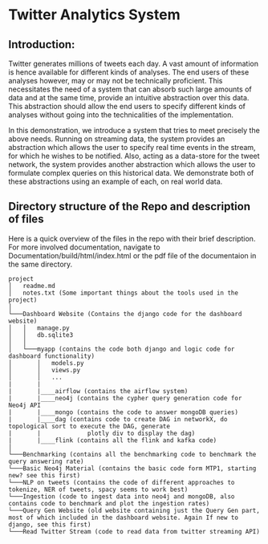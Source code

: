 Twitter Analytics System
===============================

Introduction:
--------------------

Twitter generates millions of tweets each day. A vast amount of information is hence available for different kinds of analyses. The end users of these analyses however, may or may not be technically proficient. This necessitates the need of a system that can absorb such large amounts of data and at the same time, provide an intuitive abstraction over this data. This abstraction should allow the end users to specify different kinds of analyses without going into the technicalities of the implementation.

In this demonstration, we introduce a system that tries to meet precisely the above needs. Running on streaming data, the system provides an abstraction which allows the user to specify real time events in the stream, for which he wishes to be notified. Also, acting as a data-store for the tweet network, the system provides another abstraction which allows the user to formulate complex queries on this historical data. We demonstrate both of these abstractions using an example of each, on real world data.


Directory structure of the Repo and description of files
--------------------------------------------------------------

Here is a quick overview of the files in the repo with their brief description.
For more involved documentation, navigate to Documentation/build/html/index.html or the pdf file of the documentaion in the same directory.

```
project
│   readme.md
│   notes.txt (Some important things about the tools used in the project)
│
└───Dashboard Website (Contains the django code for the dashboard website)
│   │   manage.py
│   │   db.sqlite3
│   │
│   └───myapp (contains the code both django and logic code for dashboard functionality)
│       │   models.py
│       │   views.py
│       │   ...
|       |
|       |____airflow (contains the airflow system)
|       |____neo4j (contains the cypher query generation code for Neo4j API
|       |____mongo (contains the code to answer mongoDB queries)
|       |____dag (contains code to create DAG in networkX, do topological sort to execute the DAG, generate
|       |             plotly div to display the dag)
|       |____flink (contains all the flink and kafka code)
│
└───Benchmarking (contains all the benchmarking code to benchmark the query answering rate)
└───Basic Neo4j Material (contains the basic code form MTP1, starting new? see this first)
└───NLP on tweets (contains the code of different approaches to tokenize, NER of tweets, spacy seems to work best)
└───Ingestion (code to ingest data into neo4j and mongoDB, also contains code to benchmark and plot the ingestion rates)
└───Query Gen Website (old website containing just the Query Gen part, most of which included in the dashboard website. Again If new to django, see this first)
└───Read Twitter Stream (code to read data from twitter streaming API)
```
